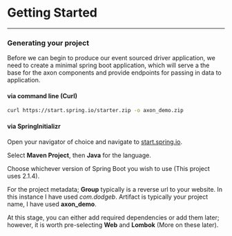 # Getting Started
***

### Generating your project

Before we can begin to produce our event sourced driver application, we need to create a minimal spring boot 
application, which will serve a the base for the axon components and provide endpoints for passing in data 
to application.

#### via command line (Curl)

``` bash
curl https://start.spring.io/starter.zip -o axon_demo.zip
```

#### via SpringInitializr

Open your navigator of choice and navigate to [start.spring.io](https://start.spring.io).

Select **Maven Project**, then **Java** for the language.

Choose whichever version of Spring Boot you wish to use (This project uses 2.1.4).

For the project metadata; **Group** typically is a reverse url to your website. In this
instance I have used *com.dodgeb*. Artifact is typically your project name, I have used
**axon_demo**.

At this stage, you can either add required dependencies or add them later; however,
it is worth pre-selecting **Web** and **Lombok** (More on these later).